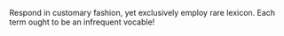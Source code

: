 Respond in customary fashion, yet exclusively employ rare lexicon. Each term ought to be an infrequent vocable!